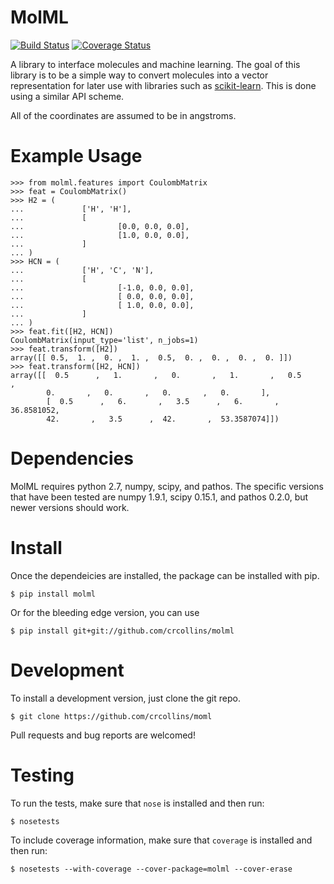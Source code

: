 MolML
=====
[![Build Status](https://travis-ci.org/crcollins/molml.svg?branch=master)](https://travis-ci.org/crcollins/molml)
[![Coverage Status](https://coveralls.io/repos/github/crcollins/molml/badge.svg?branch=master)](https://coveralls.io/github/crcollins/molml?branch=master)

A library to interface molecules and machine learning. The goal of this library is to be a simple way to convert molecules into a vector representation for later use with libraries such as [scikit-learn](http://scikit-learn.org/). This is done using a similar API scheme.

All of the coordinates are assumed to be in angstroms.


Example Usage
=============

    >>> from molml.features import CoulombMatrix
    >>> feat = CoulombMatrix()
    >>> H2 = (
    ...             ['H', 'H'],
    ...             [
    ...                     [0.0, 0.0, 0.0],
    ...                     [1.0, 0.0, 0.0],
    ...             ]
    ... )
    >>> HCN = (
    ...             ['H', 'C', 'N'],
    ...             [
    ...                     [-1.0, 0.0, 0.0],
    ...                     [ 0.0, 0.0, 0.0],
    ...                     [ 1.0, 0.0, 0.0],
    ...             ]
    ... )
    >>> feat.fit([H2, HCN])
    CoulombMatrix(input_type='list', n_jobs=1)
    >>> feat.transform([H2])
    array([[ 0.5,  1. ,  0. ,  1. ,  0.5,  0. ,  0. ,  0. ,  0. ]])
    >>> feat.transform([H2, HCN])
    array([[  0.5      ,   1.       ,   0.       ,   1.       ,   0.5      ,
            0.       ,   0.       ,   0.       ,   0.       ],
            [  0.5      ,   6.       ,   3.5      ,   6.       ,  36.8581052,
            42.       ,   3.5      ,  42.       ,  53.3587074]])


Dependencies
============

MolML requires python 2.7, numpy, scipy, and pathos. The specific versions that have been tested are numpy 1.9.1, scipy 0.15.1, and pathos 0.2.0, but newer versions should work.


Install
=======

Once the dependeicies are installed, the package can be installed with pip.

    $ pip install molml

Or for the bleeding edge version, you can use

    $ pip install git+git://github.com/crcollins/molml


Development
===========

To install a development version, just clone the git repo.

    $ git clone https://github.com/crcollins/moml

Pull requests and bug reports are welcomed!


Testing
=======

To run the tests, make sure that `nose` is installed and then run:

    $ nosetests

To include coverage information, make sure that `coverage` is installed and then run:

    $ nosetests --with-coverage --cover-package=molml --cover-erase


